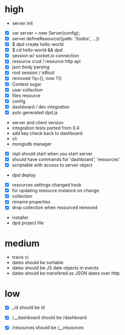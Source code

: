 # high

 - server init
  - [x] var server = new Server(config);
  - [x] server.defineResource({path: '/todos', ...})
  - [x] $ dpd create hello-world
  - [x] $ cd hello-world && dpd
 - [x] session w/ socket.io connection
 - [x] resource crud / resource http api
 - [x] json body parsing
 - [x] root session / isRoot
 - [x] removed ?q={}, now ?{}
 - [x] Context sugar
 - [x] user collection
 - [x] files resource
 - [x] config
 - [x] dashboard / dev integration
 - [x] auto generated dpd.js
  - server and client version
 - integration tests ported from 0.4
 - add key check back to dashboard
 - cli
  - mongodb manager
  - [x] repl should start when you start server
  - [x] should have commands for 'dashboard', 'resources'
  - [x] scriptable with access to server object
  - dpd deploy
 - [x] resources settings changed hook
  - [x] for updating resource instance on change
 - [x] collection
  - [x] rename properties
  - [x] drop collection when resourced removed
 - installer
  - dpd project file
 

# medium

 - travis ci
 - dates should be sortable
 - dates should be JS date objects in events
 - dates should be transfered as JSON dates over http
 
# low

 - [x] _id should be id
 - [x] /__dashboard should be /dashboard
 - [x] /resources should be /__resources

 
